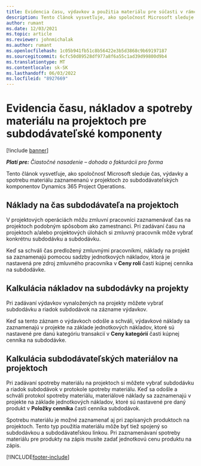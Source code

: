 ```yaml
---
title: Evidencia času, výdavkov a použitia materiálu pre súčasti v rámci subdodávateľskej zmluvy
description: Tento článok vysvetľuje, ako spoločnosť Microsoft sleduje čas, výdavky a spotrebu materiálu zaznamenanú v projektoch zo subdodávateľských komponentov Dynamics 365 Project Operations.
author: rumant
ms.date: 12/03/2021
ms.topic: article
ms.reviewer: johnmichalak
ms.author: rumant
ms.openlocfilehash: 1c05b941fb51c8b56422e3b5d3868c9b69197187
ms.sourcegitcommit: 6cfc50d89528df977a8f6a55c1ad39d99800d9b4
ms.translationtype: MT
ms.contentlocale: sk-SK
ms.lasthandoff: 06/03/2022
ms.locfileid: "8927669"
---
```

# <a name="recording-time-expenses-and-material-usage-on-projects-for-subcontracted-components"></a>Evidencia času, nákladov a spotreby materiálu na projektoch pre subdodávateľské komponenty

[!include [banner](../../includes/dataverse-preview.md)]

_**Platí pre:** Čiastočné nasadenie – dohoda o fakturácii pro forma_

Tento článok vysvetľuje, ako spoločnosť Microsoft sleduje čas, výdavky a spotrebu materiálu zaznamenanú v projektoch zo subdodávateľských komponentov Dynamics 365 Project Operations.

## <a name="costing-for-subcontractor-time-on-projects"></a>Náklady na čas subdodávateľa na projektoch
V projektových operáciách môžu zmluvní pracovníci zaznamenávať čas na projektoch podobným spôsobom ako zamestnanci. Pri zadávaní času na projektoch a/alebo projektových úlohách si zmluvný pracovník môže vybrať konkrétnu subdodávku a subdodávku.

Keď sa schváli čas predložený zmluvnými pracovníkmi, náklady na projekt sa zaznamenajú pomocou sadzby jednotkových nákladov, ktorá je nastavená pre zdroj zmluvného pracovníka v **Ceny rolí** časti kúpnej cenníka na subdodávke.

## <a name="costing-for-subcontracted-expenses-on-projects"></a>Kalkulácia nákladov na subdodávky na projekty
Pri zadávaní výdavkov vynaložených na projekty môžete vybrať subdodávku a riadok subdodávok na zázname výdavkov. 

Keď sa tento záznam o výdavkoch odošle a schváli, výdavkové náklady sa zaznamenajú v projekte na základe jednotkových nákladov, ktoré sú nastavené pre danú kategóriu transakcií v **Ceny kategórií** časti kúpnej cenníka na subdodávke.

## <a name="costing-for-subcontracted-materials-on-projects"></a>Kalkulácia subdodávateľských materiálov na projektoch
Pri zadávaní spotreby materiálu na projektoch si môžete vybrať subdodávku a riadok subdodávok v protokole spotreby materiálu. Keď sa odošle a schváli protokol spotreby materiálu, materiálové náklady sa zaznamenajú v projekte na základe jednotkových nákladov, ktoré sú nastavené pre daný produkt v **Položky cenníka** časti cenníka subdodávok.

Spotrebu materiálu je možné zaznamenať aj pri zapísaných produktoch na projektoch. Tento typ použitia materiálu môže byť tiež spojený so subdodávkou a subdodávateľskou linkou. Pri zaznamenávaní spotreby materiálu pre produkty na zápis musíte zadať jednotkovú cenu produktu na zápis. 


[!INCLUDE[footer-include](../../includes/footer-banner.md)]
